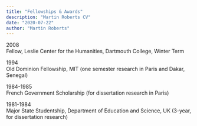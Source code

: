 ```yaml
---
title: "Fellowships & Awards"
description: "Martin Roberts CV"
date: "2020-07-22"
author: "Martin Roberts"
---
```

2008\
Fellow, Leslie Center for the Humanities, Dartmouth College, Winter Term

1994\
Old Dominion Fellowship, MIT (one semester research in Paris and Dakar,
Senegal)

1984-1985\
French Government Scholarship (for dissertation research in Paris)

1981-1984\
Major State Studentship, Department of Education and Science, UK
(3-year, for dissertation research)
